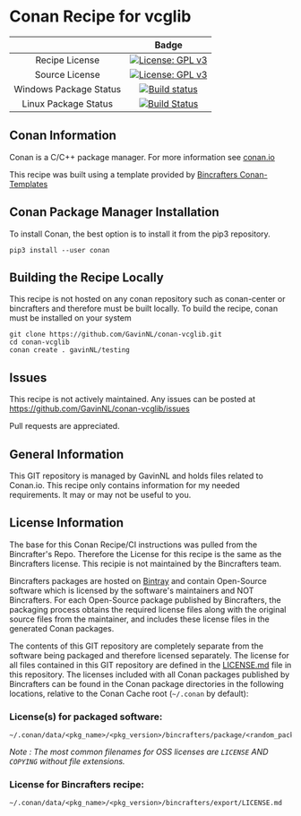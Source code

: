 # Conan Recipe for vcglib

|    | Badge |
|:--------:|:---------:
| Recipe License         | [![License: GPL v3](https://img.shields.io/badge/License-Bincrafters-blue.svg)](https://www.gnu.org/licenses/gpl-3.0)
| Source License         | [![License: GPL v3](https://img.shields.io/badge/License-GPLv3-blue.svg)](https://www.gnu.org/licenses/gpl-3.0)
| Windows Package Status | [![Build status](https://ci.appveyor.com/api/projects/status/github/GavinNL/conan-vcglib?svg=true)](https://ci.appveyor.com/project/gavinNL/conan-vcglib)|
| Linux Package Status   | [![Build Status](https://travis-ci.org/GavinNL/conan-vcglib.svg?branch=master)](https://travis-ci.org/GavinNL/conan-vcglib)|

## Conan Information

Conan is a C/C++ package manager. For more information see [conan.io](https://conan.io)

This recipe was built using a template provided by [Bincrafters Conan-Templates](https://github.com/bincrafters/conan-templates)

## Conan Package Manager Installation

To install Conan, the best option is to install it from the pip3 repository.

```
pip3 install --user conan
```

## Building the Recipe Locally

This recipe is not hosted on any conan repository such as conan-center or bincrafters and therefore must be built locally. To build the recipe, conan must be installed on your system

```
git clone https://github.com/GavinNL/conan-vcglib.git
cd conan-vcglib
conan create . gavinNL/testing
```

## Issues

This recipe is not actively maintained. Any issues can be posted at https://github.com/GavinNL/conan-vcglib/issues

Pull requests are appreciated.

## General Information

This GIT repository is managed by GavinNL and holds files related to Conan.io.  This recipe only contains information for my needed requirements. It may or may not be useful to you.

## License Information

The base for this Conan Recipe/CI instructions was pulled from the Bincrafter's Repo. Therefore the License for this recipe is the same as the Bincrafters license. This recipie is not maintained by the Bincrafters team.

Bincrafters packages are hosted on [Bintray](https://bintray.com) and contain Open-Source software which is licensed by the software's maintainers and NOT Bincrafters.  For each Open-Source package published by Bincrafters, the packaging process obtains the required license files along with the original source files from the maintainer, and includes these license files in the generated Conan packages.

The contents of this GIT repository are completely separate from the software being packaged and therefore licensed separately.  The license for all files contained in this GIT repository are defined in the [LICENSE.md](LICENSE.md) file in this repository.  The licenses included with all Conan packages published by Bincrafters can be found in the Conan package directories in the following locations, relative to the Conan Cache root (`~/.conan` by default):

### License(s) for packaged software:

    ~/.conan/data/<pkg_name>/<pkg_version>/bincrafters/package/<random_package_id>/license/<LICENSE_FILES_HERE>

*Note :   The most common filenames for OSS licenses are `LICENSE` AND `COPYING` without file extensions.*

### License for Bincrafters recipe:

    ~/.conan/data/<pkg_name>/<pkg_version>/bincrafters/export/LICENSE.md
